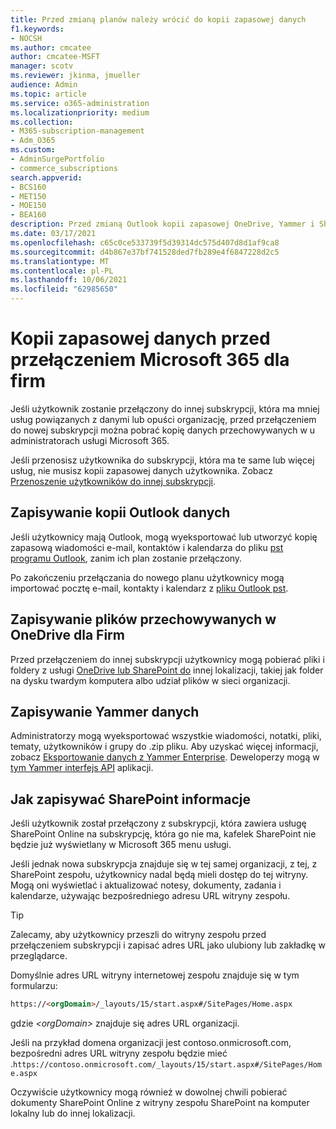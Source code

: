 ```yaml
---
title: Przed zmianą planów należy wrócić do kopii zapasowej danych
f1.keywords:
- NOCSH
ms.author: cmcatee
author: cmcatee-MSFT
manager: scotv
ms.reviewer: jkinma, jmueller
audience: Admin
ms.topic: article
ms.service: o365-administration
ms.localizationpriority: medium
ms.collection:
- M365-subscription-management
- Adm_O365
ms.custom:
- AdminSurgePortfolio
- commerce_subscriptions
search.appverid:
- BCS160
- MET150
- MOE150
- BEA160
description: Przed zmianą Outlook kopii zapasowej OneDrive, Yammer i SharePoint Microsoft 365 kopii zapasowej.
ms.date: 03/17/2021
ms.openlocfilehash: c65c0ce533739f5d39314dc575d407d8d1af9ca8
ms.sourcegitcommit: d4b867e37bf741528ded7fb289e4f6847228d2c5
ms.translationtype: MT
ms.contentlocale: pl-PL
ms.lasthandoff: 10/06/2021
ms.locfileid: "62985650"
---
```

# <a name="back-up-data-before-switching-microsoft-365-for-business-plans"></a>Kopii zapasowej danych przed przełączeniem Microsoft 365 dla firm

Jeśli użytkownik zostanie przełączony do innej subskrypcji, która ma mniej usług powiązanych z danymi lub opuści organizację, przed przełączeniem do nowej subskrypcji można pobrać kopię danych przechowywanych w u administratorach usługi Microsoft 365.

Jeśli przenosisz użytkownika do subskrypcji, która ma te same lub więcej usług, nie musisz  kopii zapasowej danych użytkownika. Zobacz [Przenoszenie użytkowników do innej subskrypcji](./move-users-different-subscription.md).
  
## <a name="save-a-copy-of-outlook-information"></a>Zapisywanie kopii Outlook danych

Jeśli użytkownicy mają Outlook, mogą wyeksportować lub utworzyć kopię zapasową wiadomości e-mail, kontaktów i kalendarza do pliku [pst programu Outlook](https://support.microsoft.com/office/14252b52-3075-4e9b-be4e-ff9ef1068f91), zanim ich plan zostanie przełączony.
  
Po zakończeniu przełączania do nowego planu użytkownicy mogą importować pocztę e-mail, kontakty i kalendarz z [pliku Outlook pst](https://support.microsoft.com/office/431a8e9a-f99f-4d5f-ae48-ded54b3440ac).
  
## <a name="save-files-stored-in-onedrive-for-business"></a>Zapisywanie plików przechowywanych w OneDrive dla Firm

Przed przełączeniem do innej subskrypcji użytkownicy mogą pobierać pliki i foldery z usługi [OneDrive lub SharePoint do](https://support.microsoft.com/office/5c7397b7-19c7-4893-84fe-d02e8fa5df05) innej lokalizacji, takiej jak folder na dysku twardym komputera albo udział plików w sieci organizacji.
  
## <a name="save-yammer-information"></a>Zapisywanie Yammer danych

Administratorzy mogą wyeksportować wszystkie wiadomości, notatki, pliki, tematy, użytkowników i grupy do .zip pliku. Aby uzyskać więcej informacji, zobacz [Eksportowanie danych z Yammer Enterprise](/yammer/manage-security-and-compliance/export-yammer-enterprise-data). Deweloperzy mogą w [tym Yammer interfejs API](https://go.microsoft.com/fwlink/p/?linkid=842495) aplikacji.
  
## <a name="how-to-save-sharepoint-information"></a>Jak zapisywać SharePoint informacje

Jeśli użytkownik został przełączony z subskrypcji, która zawiera usługę SharePoint Online na subskrypcję, która go nie ma, kafelek SharePoint  nie będzie już wyświetlany w Microsoft 365 menu usługi.
  
Jeśli jednak nowa subskrypcja znajduje się w tej samej organizacji, z tej, z SharePoint zespołu, użytkownicy nadal będą mieli dostęp do tej witryny. Mogą oni wyświetlać i aktualizować notesy, dokumenty, zadania i kalendarze, używając bezpośredniego adresu URL witryny zespołu.
  
> [!TIP]
> Zalecamy, aby użytkownicy przeszli do witryny zespołu przed przełączeniem subskrypcji i zapisać adres URL jako ulubiony lub zakładkę w przeglądarce.
  
Domyślnie adres URL witryny internetowej zespołu znajduje się w tym formularzu:
  
```html
https://<orgDomain>/_layouts/15/start.aspx#/SitePages/Home.aspx
```

gdzie  _\<orgDomain\>_ znajduje się adres URL organizacji.
  
Jeśli na przykład domena organizacji jest contoso.onmicrosoft.com, bezpośredni adres URL witryny zespołu będzie mieć .`https://contoso.onmicrosoft.com/_layouts/15/start.aspx#/SitePages/Home.aspx`
  
Oczywiście użytkownicy mogą również w dowolnej chwili pobierać dokumenty SharePoint Online z witryny zespołu SharePoint na komputer lokalny lub do innej lokalizacji.
